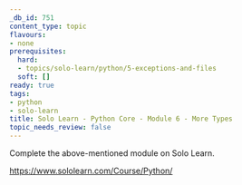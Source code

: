 ```yaml
---
_db_id: 751
content_type: topic
flavours:
- none
prerequisites:
  hard:
  - topics/solo-learn/python/5-exceptions-and-files
  soft: []
ready: true
tags:
- python
- solo-learn
title: Solo Learn - Python Core - Module 6 - More Types
topic_needs_review: false
---
```


Complete the above-mentioned module on Solo Learn.

https://www.sololearn.com/Course/Python/